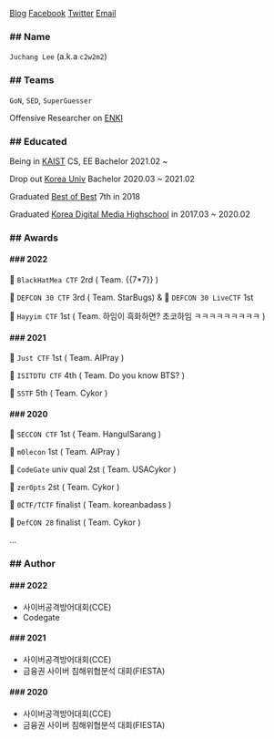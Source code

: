 [Blog](https://blog.pwning.me/) [Facebook](https://fb.com/c2w2m2) [Twitter](https://twitter.com/c2w2m2) [Email](mailto:juchang0308@gmail.com)

### ## Name
`Juchang Lee` (a.k.a `c2w2m2`)
### ## Teams
`GoN`, `SED`, `SuperGuesser`

Offensive Researcher on [ENKI](https://enki.co.kr/)

### ## Educated
Being in [KAIST](http://kaist.ac.kr/) CS, EE Bachelor 2021.02 ~ 

Drop out [Korea Univ](https://www.korea.ac.kr/) Bachelor 2020.03 ~ 2021.02

Graduated [Best of Best](https://www.kitribob.kr/) 7th in 2018

Graduated [Korea Digital Media Highschool](http://dimigo.hs.kr/) in 2017.03 ~ 2020.02


### ## Awards
#### ### 2022
🥈 `BlackHatMea CTF` 2rd ( Team. \{\{7*7\}\} )

🥉 `DEFCON 30 CTF` 3rd ( Team. StarBugs) & 🥇 `DEFCON 30 LiveCTF` 1st

🥇 `Hayyim CTF` 1st ( Team. 하임이 흑화하면? 초코하임 ㅋㅋㅋㅋㅋㅋㅋㅋㅋ ) 

#### ### 2021
🥇 `Just CTF` 1st ( Team. AlPray ) 

🏅 `ISITDTU CTF` 4th ( Team. Do you know BTS? )

🏅 `SSTF` 5th ( Team. Cykor )

#### ### 2020
🥇 `SECCON CTF` 1st ( Team. HangulSarang ) 

🥇 `m0lecon` 1st ( Team. AlPray )

🥈 `CodeGate` univ qual 2st ( Team. USACykor )

🥈 `zer0pts` 2st ( Team. Cykor )

🏅 `0CTF/TCTF` finalist ( Team. koreanbadass )

🏅 `DefCON 28` finalist ( Team. Cykor )

...

### ## Author
#### ### 2022
- 사이버공격방어대회(CCE)
- Codegate

#### ### 2021
- 사이버공격방어대회(CCE)
- 금융권 사이버 침해위협분석 대회(FIESTA) 

#### ### 2020
- 사이버공격방어대회(CCE)
- 금융권 사이버 침해위협분석 대회(FIESTA) 


